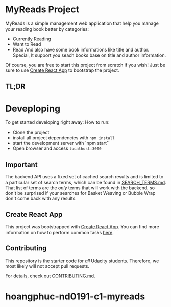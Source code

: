 # MyReads Project
MyReads  is a simple management web application that help you manage your reading book better by categories:
- Currently Reading
- Want to Read
- Read
And also have some book informations like title and author.
Special, It support you seach books base on title and author information. 

Of course, you are free to start this project from scratch if you wish! Just be sure to use [Create React App](https://reactjs.org/docs/create-a-new-react-app.html) to bootstrap the project.

## TL;DR
# Deveploping 
To get started developing right away:
How to run:
- Clone the project
- install all project dependencies with `npm install`
- start the development server with `npm start``
- Open browser and access `localhost:3000`

## Important

The backend API uses a fixed set of cached search results and is limited to a particular set of search terms, which can be found in [SEARCH_TERMS.md](SEARCH_TERMS.md). That list of terms are the _only_ terms that will work with the backend, so don't be surprised if your searches for Basket Weaving or Bubble Wrap don't come back with any results.

## Create React App

This project was bootstrapped with [Create React App](https://github.com/facebook/create-react-app). You can find more information on how to perform common tasks [here](https://github.com/facebook/create-react-app/blob/main/packages/cra-template/template/README.md).

## Contributing

This repository is the starter code for _all_ Udacity students. Therefore, we most likely will not accept pull requests.

For details, check out [CONTRIBUTING.md](CONTRIBUTING.md).
# hoangphuc-nd0191-c1-myreads
